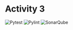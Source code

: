 # Activity 3

![Pytest](https://github.com/HiddenMachine3/activity_3/actions/workflows/pytest_tests.yml/badge.svg)
![Pylint](https://github.com/HiddenMachine3/activity_3/actions/workflows/pylint.yml/badge.svg)
![SonarQube](https://github.com/HiddenMachine3/activity_3/actions/workflows/sonarqube.yml/badge.svg)